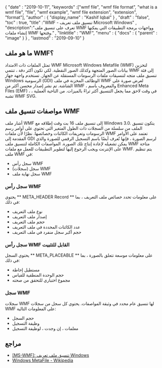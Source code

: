 {
  "date" : "2019-10-11",
  "keywords" :["wmf file", "wmf file format", "what is a wmf file", "file", "wmf example", "wmf file extension", "extension", "format"],
  "author" : {
    "display_name" : "Kashif Iqbal"
} ,
  "draft" : "false",
  "toc" : true,
  "title" :"WMF - تنسيق ملف تعريف Microsoft Windows" ,
  "description":"تعرف على تنسيق ملف WMF وواجهات برمجة التطبيقات التي يمكنها إنشاء ملفات WMF وفتحها." ,
  "linktitle" : "WMF",
  "menu" : {
    "docs" : {
      "parent" : "image"
}
} ,
  "lastmod" : "2019-09-10"
}

## ما هو ملف WMF؟

تمثل الملفات ذات الامتداد WMF Microsoft Windows Metafile (WMF) لتخزين بيانات الصور المتجهة وكذلك الصور النقطية. لكي تكون أكثر دقة ، تنتمي WMF إلى فئة تنسيق ملف متجه لتنسيقات ملفات الرسومات المستقلة عن الجهاز. تستخدم واجهة جهاز Windows الرسومية (GDI) الوظائف المخزنة في ملف WMF لعرض صورة على الشاشة. تم نشر إصدار محسن أكثر من WMF ، والمعروف باسم Enhanced Meta Files (EMF) ، في وقت لاحق مما يجعل التنسيق أكثر ثراءً بالميزات. من الناحية العملية ، تشبه WMF SVG.

## مواصفات تنسيق ملف WMF ##

أشار ملف WMF إلى تنسيق ملف 16 بت وقت إطلاقه مع Windows 3.0. يتكون تنسيق الملف من سلسلة من السجلات ذات الطول المتغير التي تحتوي على أوامر رسم الرسومات وتعريفات الكائنات وخصائصها. نظرًا لأن ملفات WMF تعتمد على الأوامر المقدمة إلى GDI لرسم الصورة ، فإنها تُعرف أيضًا باسم التسجيل الرقمي للصورة والذي يمكن تشغيله لإعادة إنتاج تلك الصورة. المواصفات الكاملة لتنسيق ملف WMF متاحة على الإنترنت ويجب الرجوع إليها لتطوير التطبيقات للعمل مع ملفات WMF. يتم تنظيم ملف WMF في:

* سجل رأس WMF
* سجل (سجلات) WMF
* سجل نهاية ملف WMF

### سجل رأس WMF ###

يحتوي ** META_HEADER Record ** على معلومات تحدد خصائص ملف التعريف ، بما في ذلك:

* نوع ملف التعريف
* إصدار ملف التعريف
* حجم ملف التعريف
* عدد الكائنات المحددة في ملف التعريف
* حجم أكبر سجل منفرد في ملف التعريف

### سجل رأس WMF القابل للتثبيت ###

يحتوي السجل ** META_PLACEABLE ** على معلومات موسعة تتعلق بالصورة ، بما في ذلك:

* مستطيل إحاطة
* حجم الوحدة المنطقية للقياس
* مجموع اختباري للتحقق من صحته

### سجل WMF ###

سجلات WMF لها تنسيق عام محدد في وثيقة المواصفات. يحتوي كل سجل من سجلات WMF على المعلومات التالية:

* حجم السجل
* وظيفة التسجيل
* معلمات ، إن وجدت ، لوظيفة التسجيل

## مراجع ##

* [[MS-WMF]: تنسيق ملف تعريف Windows](https://msdn.microsoft.com/en-us/library/cc250370.aspx)
* [Windows MetaFile - Wikipedia](https://en.wikipedia.org/wiki/Windows_Metafile)

